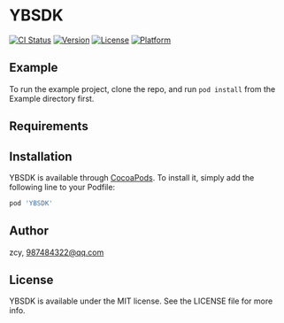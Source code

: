 # YBSDK

[![CI Status](https://img.shields.io/travis/zcy/YBSDK.svg?style=flat)](https://travis-ci.org/zcy/YBSDK)
[![Version](https://img.shields.io/cocoapods/v/YBSDK.svg?style=flat)](https://cocoapods.org/pods/YBSDK)
[![License](https://img.shields.io/cocoapods/l/YBSDK.svg?style=flat)](https://cocoapods.org/pods/YBSDK)
[![Platform](https://img.shields.io/cocoapods/p/YBSDK.svg?style=flat)](https://cocoapods.org/pods/YBSDK)

## Example

To run the example project, clone the repo, and run `pod install` from the Example directory first.

## Requirements

## Installation

YBSDK is available through [CocoaPods](https://cocoapods.org). To install
it, simply add the following line to your Podfile:

```ruby
pod 'YBSDK'
```

## Author

zcy, 987484322@qq.com

## License

YBSDK is available under the MIT license. See the LICENSE file for more info.
